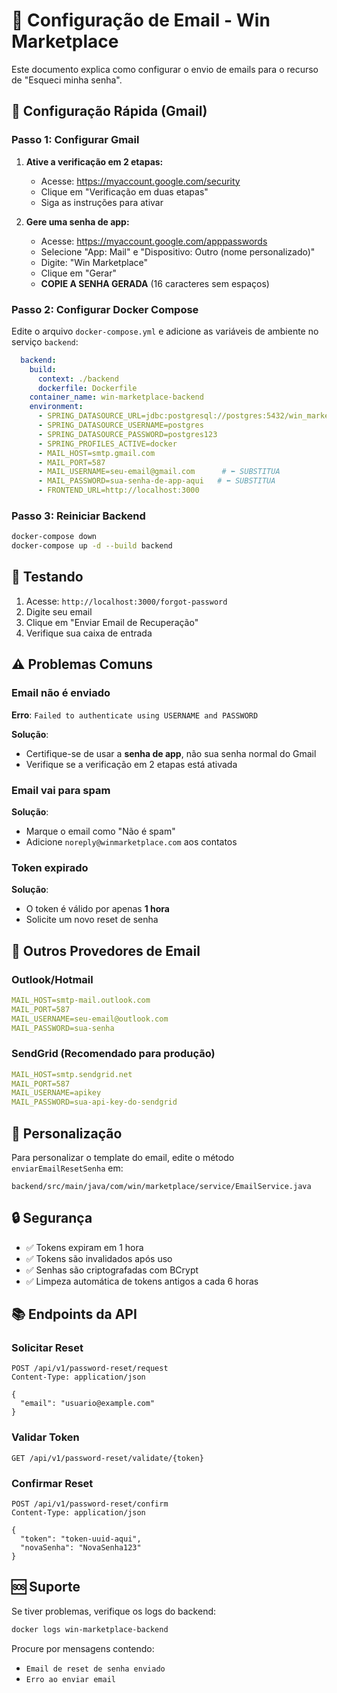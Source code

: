 # 📧 Configuração de Email - Win Marketplace

Este documento explica como configurar o envio de emails para o recurso de "Esqueci minha senha".

## 🔧 Configuração Rápida (Gmail)

### Passo 1: Configurar Gmail

1. **Ative a verificação em 2 etapas:**
   - Acesse: https://myaccount.google.com/security
   - Clique em "Verificação em duas etapas"
   - Siga as instruções para ativar

2. **Gere uma senha de app:**
   - Acesse: https://myaccount.google.com/apppasswords
   - Selecione "App: Mail" e "Dispositivo: Outro (nome personalizado)"
   - Digite: "Win Marketplace"
   - Clique em "Gerar"
   - **COPIE A SENHA GERADA** (16 caracteres sem espaços)

### Passo 2: Configurar Docker Compose

Edite o arquivo `docker-compose.yml` e adicione as variáveis de ambiente no serviço `backend`:

```yaml
  backend:
    build:
      context: ./backend
      dockerfile: Dockerfile
    container_name: win-marketplace-backend
    environment:
      - SPRING_DATASOURCE_URL=jdbc:postgresql://postgres:5432/win_marketplace
      - SPRING_DATASOURCE_USERNAME=postgres
      - SPRING_DATASOURCE_PASSWORD=postgres123
      - SPRING_PROFILES_ACTIVE=docker
      - MAIL_HOST=smtp.gmail.com
      - MAIL_PORT=587
      - MAIL_USERNAME=seu-email@gmail.com      # ⬅️ SUBSTITUA
      - MAIL_PASSWORD=sua-senha-de-app-aqui   # ⬅️ SUBSTITUA
      - FRONTEND_URL=http://localhost:3000
```

### Passo 3: Reiniciar Backend

```bash
docker-compose down
docker-compose up -d --build backend
```

## 🧪 Testando

1. Acesse: `http://localhost:3000/forgot-password`
2. Digite seu email
3. Clique em "Enviar Email de Recuperação"
4. Verifique sua caixa de entrada

## ⚠️ Problemas Comuns

### Email não é enviado

**Erro**: `Failed to authenticate using USERNAME and PASSWORD`

**Solução**: 
- Certifique-se de usar a **senha de app**, não sua senha normal do Gmail
- Verifique se a verificação em 2 etapas está ativada

### Email vai para spam

**Solução**:
- Marque o email como "Não é spam"
- Adicione `noreply@winmarketplace.com` aos contatos

### Token expirado

**Solução**:
- O token é válido por apenas **1 hora**
- Solicite um novo reset de senha

## 📝 Outros Provedores de Email

### Outlook/Hotmail

```yaml
MAIL_HOST=smtp-mail.outlook.com
MAIL_PORT=587
MAIL_USERNAME=seu-email@outlook.com
MAIL_PASSWORD=sua-senha
```

### SendGrid (Recomendado para produção)

```yaml
MAIL_HOST=smtp.sendgrid.net
MAIL_PORT=587
MAIL_USERNAME=apikey
MAIL_PASSWORD=sua-api-key-do-sendgrid
```

## 🎨 Personalização

Para personalizar o template do email, edite o método `enviarEmailResetSenha` em:
```
backend/src/main/java/com/win/marketplace/service/EmailService.java
```

## 🔒 Segurança

- ✅ Tokens expiram em 1 hora
- ✅ Tokens são invalidados após uso
- ✅ Senhas são criptografadas com BCrypt
- ✅ Limpeza automática de tokens antigos a cada 6 horas

## 📚 Endpoints da API

### Solicitar Reset
```http
POST /api/v1/password-reset/request
Content-Type: application/json

{
  "email": "usuario@example.com"
}
```

### Validar Token
```http
GET /api/v1/password-reset/validate/{token}
```

### Confirmar Reset
```http
POST /api/v1/password-reset/confirm
Content-Type: application/json

{
  "token": "token-uuid-aqui",
  "novaSenha": "NovaSenha123"
}
```

## 🆘 Suporte

Se tiver problemas, verifique os logs do backend:

```bash
docker logs win-marketplace-backend
```

Procure por mensagens contendo:
- `Email de reset de senha enviado`
- `Erro ao enviar email`

